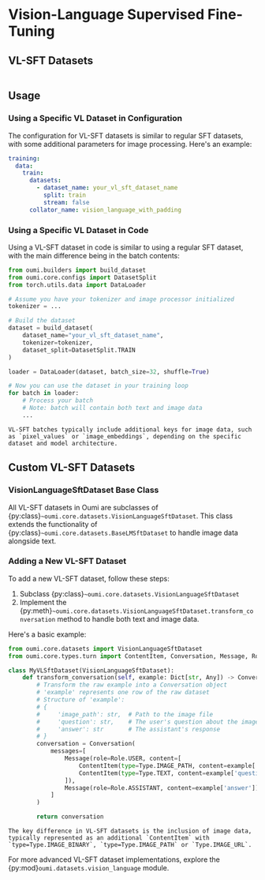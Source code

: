 # Vision-Language Supervised Fine-Tuning

## VL-SFT Datasets

```{include} ../api/summary/vl_sft_datasets.md
```

## Usage

### Using a Specific VL Dataset in Configuration

The configuration for VL-SFT datasets is similar to regular SFT datasets, with some additional parameters for image processing. Here's an example:

```yaml
training:
  data:
    train:
      datasets:
        - dataset_name: your_vl_sft_dataset_name
          split: train
          stream: false
      collator_name: vision_language_with_padding
```

### Using a Specific VL Dataset in Code

Using a VL-SFT dataset in code is similar to using a regular SFT dataset, with the main difference being in the batch contents:

```python
from oumi.builders import build_dataset
from oumi.core.configs import DatasetSplit
from torch.utils.data import DataLoader

# Assume you have your tokenizer and image processor initialized
tokenizer = ...

# Build the dataset
dataset = build_dataset(
    dataset_name="your_vl_sft_dataset_name",
    tokenizer=tokenizer,
    dataset_split=DatasetSplit.TRAIN
)

loader = DataLoader(dataset, batch_size=32, shuffle=True)

# Now you can use the dataset in your training loop
for batch in loader:
    # Process your batch
    # Note: batch will contain both text and image data
    ...
```

```{tip}
VL-SFT batches typically include additional keys for image data, such as `pixel_values` or `image_embeddings`, depending on the specific dataset and model architecture.
```

## Custom VL-SFT Datasets

### VisionLanguageSftDataset Base Class

All VL-SFT datasets in Oumi are subclasses of {py:class}`~oumi.core.datasets.VisionLanguageSftDataset`. This class extends the functionality of {py:class}`~oumi.core.datasets.BaseLMSftDataset` to handle image data alongside text.

### Adding a New VL-SFT Dataset

To add a new VL-SFT dataset, follow these steps:

1. Subclass {py:class}`~oumi.core.datasets.VisionLanguageSftDataset`
2. Implement the {py:meth}`~oumi.core.datasets.VisionLanguageSftDataset.transform_conversation` method to handle both text and image data.

Here's a basic example:

```python
from oumi.core.datasets import VisionLanguageSftDataset
from oumi.core.types.turn import ContentItem, Conversation, Message, Role, Type

class MyVLSftDataset(VisionLanguageSftDataset):
    def transform_conversation(self, example: Dict[str, Any]) -> Conversation:
        # Transform the raw example into a Conversation object
        # 'example' represents one row of the raw dataset
        # Structure of 'example':
        # {
        #     'image_path': str,  # Path to the image file
        #     'question': str,    # The user's question about the image
        #     'answer': str       # The assistant's response
        # }
        conversation = Conversation(
            messages=[
                Message(role=Role.USER, content=[
                    ContentItem(type=Type.IMAGE_PATH, content=example['image_path']),
                    ContentItem(type=Type.TEXT, content=example['question']),
                ]),
                Message(role=Role.ASSISTANT, content=example['answer'])
            ]
        )

        return conversation
```

```{note}
The key difference in VL-SFT datasets is the inclusion of image data, typically represented as an additional `ContentItem` with `type=Type.IMAGE_BINARY`, `type=Type.IMAGE_PATH` or `Type.IMAGE_URL`.
```

For more advanced VL-SFT dataset implementations, explore the {py:mod}`oumi.datasets.vision_language` module.
